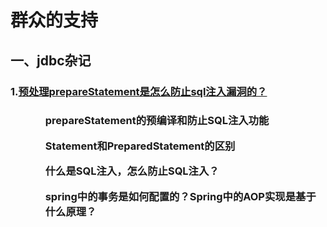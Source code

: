<h1>群众的支持</h1>

<h2>一、jdbc杂记</h2>
<h3>1.<a href="http://www.cnblogs.com/yaochc/p/4957833.html">预处理prepareStatement是怎么防止sql注入漏洞的？</a><h3>
<ul>
  <ol>prepareStatement的预编译和防止SQL注入功能</ol>
  <ol>Statement和PreparedStatement的区别</ol>
  <ol>什么是SQL注入，怎么防止SQL注入？</ol>
  <ol>spring中的事务是如何配置的？Spring中的AOP实现是基于什么原理？</ol>
</ul>
